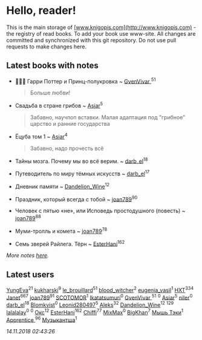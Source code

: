 # Hello, reader!
This is the main storage of [www.knigopis.com](http://www.knigopis.com) - the registry of read books.
To add your book use www-site. All changes are committed and synchronized with this git repository.
Do not use pull requests to make changes here.


## Latest books with notes
* 🧙🏻‍♂️ Гарри Поттер и Принц-полукровка ~ [GvenVivar ](users/158/158266434925901-facebook)<sup>51</sup>
    > Больше любви!

* Свадьба в стране грибов ~ [Asiar](users/115/115902526849562271887-google)<sup>5</sup>
    > Забавно, научпоп вставки. Малая адаптация под "грибное" царство и ранние государства

* Ёцуба том 1 ~ [Asiar](users/115/115902526849562271887-google)<sup>4</sup>
    > Забавно, надо прочесть всё

* Тайны мозга. Почему мы во всё верим. ~ [darb_el](users/184/184135339-vkontakte)<sup>18</sup>

* Путеводитель по миру тёмных искусств ~ [darb_el](users/184/184135339-vkontakte)<sup>17</sup>

* Дневник памяти ~ [Dandelion_Wine](users/586/58602788-vkontakte)<sup>12</sup>

* Праздник, который всегда с тобой ~ [joan789](users/240/2401650-vkontakte)<sup>90</sup>

* Человек с пятью «не», или Исповедь простодушного (повесть) ~ [joan789](users/240/2401650-vkontakte)<sup>88</sup>

* Муми-тролль и комета ~ [joan789](users/240/2401650-vkontakte)<sup>78</sup>

* Семь зверей Райлега. Тёрн ~ [EsterHani](users/305/30558181-vkontakte)<sup>162</sup>


_More notes [here](latest_books_with_notes.md)._


## Latest users
[YungEva](users/153/153932733-vkontakte)<sup>21</sup> 
[kukharski](users/106/106006402120489140078-google)<sup>9</sup> 
[le_brouillard](users/133/13330781-vkontakte)<sup>51</sup> 
[blood_witcher](users/158/158994213-vkontakte)<sup>2</sup> 
[eugenia_vasil](users/155/155589403-vkontakte)<sup>1</sup> 
[HXT](users/100/100002563462782-facebook)<sup>334</sup> 
[Janet](users/108/108113656204404967440-google)<sup>667</sup> 
[joan789](users/240/2401650-vkontakte)<sup>91</sup> 
[SCOTOMOR](users/108/108346258937611636820-google)<sup>1</sup> 
[Ikatatsumuri](users/551/55184516-vkontakte)<sup>0</sup> 
[GvenVivar ](users/158/158266434925901-facebook)<sup>51</sup> 
[](users/846/846890718375-odnoklassniki)<sup>0</sup> 
[Asiar](users/115/115902526849562271887-google)<sup>5</sup> 
[niler](users/983/98355385-vkontakte)<sup>0</sup> 
[darb_el](users/184/184135339-vkontakte)<sup>18</sup> 
[Blomkvist](users/108/108403801502461688284-google)<sup>0</sup> 
[Leonid280497](users/684/684095007-yandex)<sup>5</sup> 
[Aleks](users/117/117835844513813219393-google)<sup>32</sup> 
[Dandelion_Wine](users/586/58602788-vkontakte)<sup>12</sup> 
[](users/115/115826717712507836033-google)<sup>129</sup> 
[lalalalay](users/840/8405096-vkontakte)<sup>0</sup> 
[](users/105/105680958948790479255-google)<sup>0</sup> 
[Окс](users/102/102536471289425216982-google)<sup>12</sup> 
[EsterHani](users/305/30558181-vkontakte)<sup>162</sup> 
[Chiffi](users/105/105831994080785626680-google)<sup>77</sup> 
[MixMax](users/101/101518605191036306948-google)<sup>0</sup> 
[BigKhan](users/117/117259947-yandex)<sup>7</sup> 
[Мышь Тэки](users/200/2000052600056325-facebook)<sup>1</sup> 
[Apprentice ](users/528/52821952-vkontakte)<sup>96</sup> 
[Музыкантша](users/107/107210896927993390084-google)<sup>1</sup> 


_14.11.2018 02:43:26_
